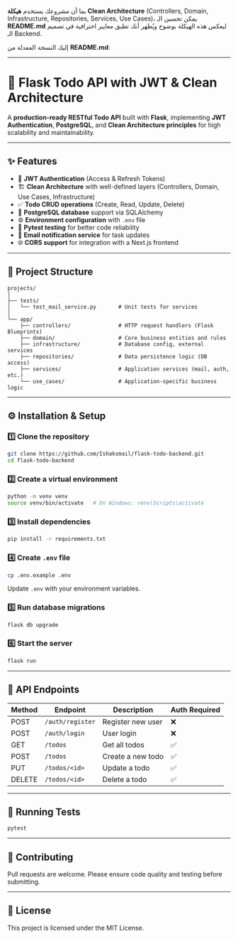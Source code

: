 بما أن مشروعك يستخدم **هيكلة Clean Architecture** (Controllers, Domain, Infrastructure, Repositories, Services, Use Cases)، يمكن تحسين الـ **README.md** ليعكس هذه الهيكلة بوضوح ويُظهر أنك تطبق معايير احترافية في تصميم الـ Backend.

إليك النسخة المعدلة من **README.md**:

---

# 📌 Flask Todo API with JWT & Clean Architecture

A **production-ready RESTful Todo API** built with **Flask**, implementing **JWT Authentication**, **PostgreSQL**, and **Clean Architecture principles** for high scalability and maintainability.

---

## ✨ Features

* 🔐 **JWT Authentication** (Access & Refresh Tokens)
* 🏗️ **Clean Architecture** with well-defined layers (Controllers, Domain, Use Cases, Infrastructure)
* ✅ **Todo CRUD operations** (Create, Read, Update, Delete)
* 🐘 **PostgreSQL database** support via SQLAlchemy
* ⚙️ **Environment configuration** with `.env` file
* 🧪 **Pytest testing** for better code reliability
* 📧 **Email notification service** for task updates
* 🌐 **CORS support** for integration with a Next.js frontend

---

## 📂 Project Structure

```
projects/
│
├── tests/
│   └── test_mail_service.py       # Unit tests for services
│
└── app/
    ├── controllers/               # HTTP request handlers (Flask Blueprints)
    ├── domain/                    # Core business entities and rules
    ├── infrastructure/            # Database config, external services
    ├── repositories/              # Data persistence logic (DB access)
    ├── services/                  # Application services (mail, auth, etc.)
    └── use_cases/                 # Application-specific business logic
```

---

## ⚙️ Installation & Setup

### 1️⃣ Clone the repository

```bash
git clone https://github.com/Ishaksmail/flask-todo-backend.git
cd flask-todo-backend
```

### 2️⃣ Create a virtual environment

```bash
python -m venv venv
source venv/bin/activate   # On Windows: venv\Scripts\activate
```

### 3️⃣ Install dependencies

```bash
pip install -r requirements.txt
```

### 4️⃣ Create `.env` file

```bash
cp .env.example .env
```

Update `.env` with your environment variables.

### 5️⃣ Run database migrations

```bash
flask db upgrade
```

### 6️⃣ Start the server

```bash
flask run
```

---

## 🚀 API Endpoints

| Method | Endpoint         | Description       | Auth Required |
| ------ | ---------------- | ----------------- | ------------- |
| POST   | `/auth/register` | Register new user | ❌             |
| POST   | `/auth/login`    | User login        | ❌             |
| GET    | `/todos`         | Get all todos     | ✅             |
| POST   | `/todos`         | Create a new todo | ✅             |
| PUT    | `/todos/<id>`    | Update a todo     | ✅             |
| DELETE | `/todos/<id>`    | Delete a todo     | ✅             |

---

## 🧪 Running Tests

```bash
pytest
```

---

## 🤝 Contributing

Pull requests are welcome. Please ensure code quality and testing before submitting.

---

## 📜 License

This project is licensed under the MIT License.

